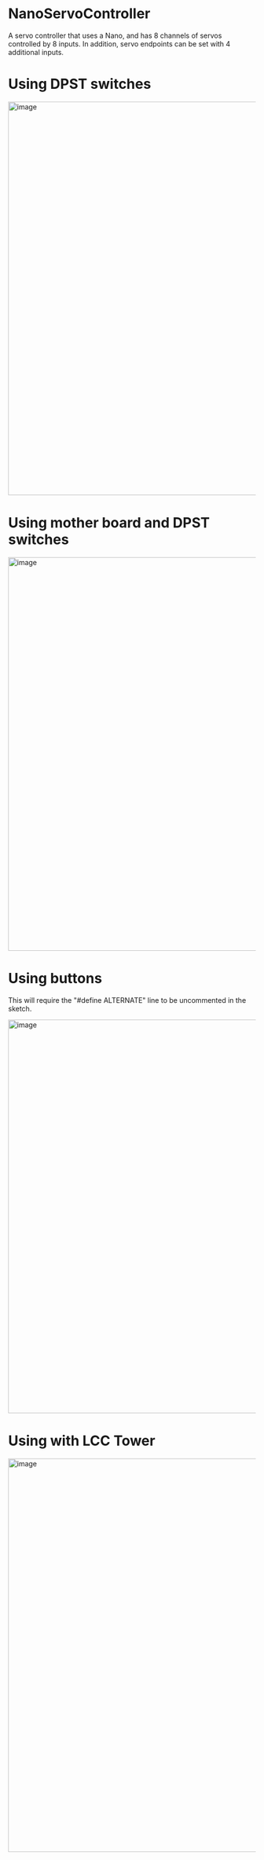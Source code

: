 # NanoServoController
A servo controller that uses a Nano, and has 8 channels of servos controlled by 8 inputs.  In addition, servo endpoints can be set with 4 additional inputs.  

# Using DPST switches

<img width="800" alt="image" src="https://user-images.githubusercontent.com/538698/216854352-54bfe4e7-76e4-45af-9b2a-767f459ca8b5.png">

# Using mother board and DPST switches

<img width="800" alt="image" src="https://user-images.githubusercontent.com/538698/216853470-04390733-bc96-47d3-9606-a6607a1aa41e.png">

# Using buttons
This will require the "#define ALTERNATE" line to be uncommented in the sketch.

<img width="800" alt="image" src="https://user-images.githubusercontent.com/538698/216852630-f47145d2-90c4-4add-acea-3f3274a1a7bd.png">

# Using with LCC Tower

<img width="800" alt="image" src="https://user-images.githubusercontent.com/538698/216852902-4efff823-82a0-4a34-801e-233004028c4b.png">
